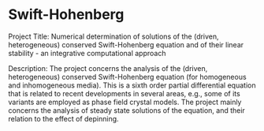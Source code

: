 Swift-Hohenberg
===============

Project Title: 
Numerical determination of solutions of the (driven, heterogeneous) conserved Swift-Hohenberg equation and of their linear stability - an integrative computational approach

Description:
The project concerns the analysis of the (driven, heterogeneous) conserved
Swift-Hohenberg equation (for homogeneous and inhomogeneous media). This
is a sixth order partial differential equation that is related to
recent developments in several areas, e.g., some of its variants are
employed as phase field crystal models. The project mainly concerns
the analysis of steady state solutions of the equation, and their relation to the 
effect of depinning.
